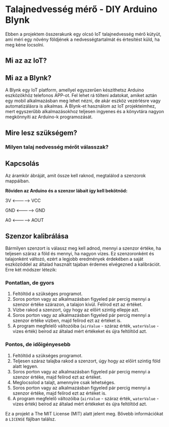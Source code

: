 # Talajnedvesség mérő - DIY Arduino Blynk
Ebben a projektem összerakunk egy olcsó IoT talajnedvesség mérő kütyüt, ami méri egy növény földjének a nedvességtartalmát és értesítést küld, ha meg kéne locsolni.

## Mi az az IoT?


## Mi az a Blynk?
A Blynk egy IoT platform, amellyel egyszerűen készíthetsz Arduino eszközökhöz telefonos APP-ot. Fel lehet rá tölteni adatokat, amiket aztán egy mobil alkalmazásban meg lehet nézni, de akár eszköz vezérlésre vagy automatizálásra is alkalmas.
A Blynk-et használom az IoT projekteimhez, mert egyszerűbb alkalmazásokhoz teljesen ingyenes és a könyvtára nagyon megkönnyíti az Arduino-k programozását.

## Mire lesz szükségem?


### Milyen talaj nedvesség mérőt válasszak?

## Kapcsolás
Az áramkör ábráját, amit össze kell raknod, megtalálod a szenzorok mappáiban.

**<p>Röviden az Arduino és a szenzor lábait így kell bekötnöd:</p>**

<p>3V    <----->   VCC</p>
<p>GND   <----->   GND</p>
<p>A0    <----->   AOUT</p>

## Szenzor kalibrálása
Bármilyen szenzort is válassz meg kell adnod, mennyi a szenzor értéke, ha teljesen száraz a föld és mennyi, ha nagyon vizes. Ez szenzoronként és talajonként változó, ezért a legjobb eredmények érdekében a saját eszközöddel az általad használt tajaban érdemes elvégezned a kalibrációt. Erre két módszer létezik:

### Pontatlan, de gyors
1. Feltöltöd a szükséges programot.
2. Soros porton vagy az alkalmazásban figyeled pár percig mennyi a szenzor értéke szárazon, a talajon kívül. Felírod ezt az értéket.
3. Vízbe rakod a szenzort, úgy hogy az előírt szintig ellepje azt.
4. Soros porton vagy az alkalmazásban figyeled pár percig mennyi a szenzor értéke vízben, majd felírod ezt az értéket is.
5. A program megfelelő változóiba (`airValue` - száraz érték, `waterValue` - vizes érték) beírod az általad mért értékeket és újra feltöltöd azt.

### Pontos, de időigényesebb
1. Feltöltöd a szükséges programot.
2. Teljesen száraz talajba rakod a szenzort, úgy hogy az előírt szintig föld alatt legyen.
3. Soros porton vagy az alkalmazásban figyeled pár percig mennyi a szenzor értéke, majd felírod ezt az értéket.
4. Meglocsolod a talajt, amennyire csak lehetséges.
5. Soros porton vagy az alkalmazásban figyeled pár percig mennyi a szenzor értéke, majd felírod ezt az értéket is.
6. A program megfelelő változóiba (`airValue` - száraz érték, `waterValue` - vizes érték) beírod az általad mért értékeket és újra feltöltöd azt.


Ez a projekt a The MIT License (MIT) alatt jelent meg. Bővebb információkat a `LICENSE` fájlban találsz.
